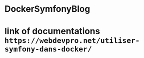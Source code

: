 # DockerSymfonyBlog
# link of documentations `https://webdevpro.net/utiliser-symfony-dans-docker/ `
